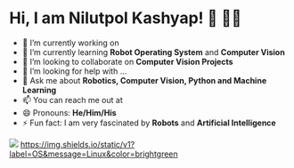 # Hi, I am Nilutpol Kashyap! :wave: :technologist:
<!--
**nilutpolkashyap/nilutpolkashyap** is a ✨ _special_ ✨ repository because its `README.md` (this file) appears on your GitHub profile.
-->


- 🔭 I’m currently working on 
- 🌱 I’m currently learning **Robot Operating System** and **Computer Vision**
- 👯 I’m looking to collaborate on **Computer Vision Projects**
- 🤔 I’m looking for help with ...
- 💬 Ask me about **Robotics, Computer Vision, Python and Machine Learning**
- 📫 You can reach me out at 
- 😄 Pronouns: **He/Him/His**
- ⚡ Fun fact: I am very fascinated by **Robots** and **Artificial Intelligence**


![](https://img.shields.io/static/v1?label=OS&message=Linux&color=brightgreen)
https://img.shields.io/static/v1?label=OS&message=Linux&color=brightgreen
